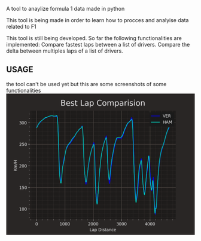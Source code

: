 A tool to anaylize formula 1 data made in python 

This tool is being made in order to learn how to procces and analyise data related to F1



This tool is still being developed.
So far the following functionalities are implemented:
Compare fastest laps between a list of drivers.
Compare the delta between multiples laps of a list of drivers.

## USAGE
the tool can't be used yet but this are some screenshots of some functionalities
![](images/VER_HAM.png)
